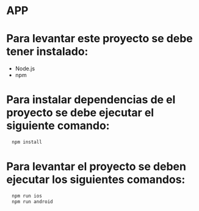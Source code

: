 # APP

# Para levantar este proyecto se debe tener instalado:

- Node.js
- npm

# Para instalar dependencias de el proyecto se debe ejecutar el siguiente comando:

```bash
  npm install
```

# Para levantar el proyecto se deben ejecutar los siguientes comandos:

```bash
  npm run ios
  npm run android
```
